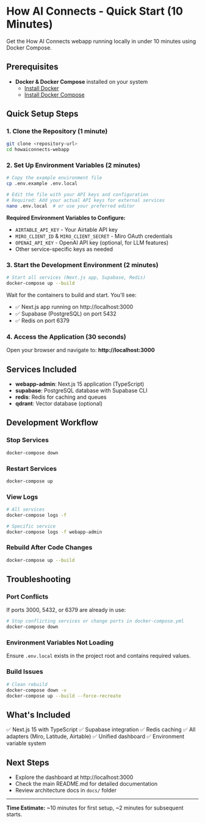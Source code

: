 # How AI Connects - Quick Start (10 Minutes)

Get the How AI Connects webapp running locally in under 10 minutes using Docker Compose.

## Prerequisites

- **Docker & Docker Compose** installed on your system
  - [Install Docker](https://docs.docker.com/get-docker/)
  - [Install Docker Compose](https://docs.docker.com/compose/install/)

## Quick Setup Steps

### 1. Clone the Repository (1 minute)
```bash
git clone <repository-url>
cd howaiconnects-webapp
```

### 2. Set Up Environment Variables (2 minutes)
```bash
# Copy the example environment file
cp .env.example .env.local

# Edit the file with your API keys and configuration
# Required: Add your actual API keys for external services
nano .env.local  # or use your preferred editor
```

**Required Environment Variables to Configure:**
- `AIRTABLE_API_KEY` - Your Airtable API key
- `MIRO_CLIENT_ID` & `MIRO_CLIENT_SECRET` - Miro OAuth credentials
- `OPENAI_API_KEY` - OpenAI API key (optional, for LLM features)
- Other service-specific keys as needed

### 3. Start the Development Environment (2 minutes)
```bash
# Start all services (Next.js app, Supabase, Redis)
docker-compose up --build
```

Wait for the containers to build and start. You'll see:
- ✅ Next.js app running on http://localhost:3000
- ✅ Supabase (PostgreSQL) on port 5432
- ✅ Redis on port 6379

### 4. Access the Application (30 seconds)
Open your browser and navigate to: **http://localhost:3000**

## Services Included

- **webapp-admin**: Next.js 15 application (TypeScript)
- **supabase**: PostgreSQL database with Supabase CLI
- **redis**: Redis for caching and queues
- **qdrant**: Vector database (optional)

## Development Workflow

### Stop Services
```bash
docker-compose down
```

### Restart Services
```bash
docker-compose up
```

### View Logs
```bash
# All services
docker-compose logs -f

# Specific service
docker-compose logs -f webapp-admin
```

### Rebuild After Code Changes
```bash
docker-compose up --build
```

## Troubleshooting

### Port Conflicts
If ports 3000, 5432, or 6379 are already in use:
```bash
# Stop conflicting services or change ports in docker-compose.yml
docker-compose down
```

### Environment Variables Not Loading
Ensure `.env.local` exists in the project root and contains required values.

### Build Issues
```bash
# Clean rebuild
docker-compose down -v
docker-compose up --build --force-recreate
```

## What's Included

✅ Next.js 15 with TypeScript
✅ Supabase integration
✅ Redis caching
✅ All adapters (Miro, Latitude, Airtable)
✅ Unified dashboard
✅ Environment variable system

## Next Steps

- Explore the dashboard at http://localhost:3000
- Check the main README.md for detailed documentation
- Review architecture docs in `docs/` folder

---

**Time Estimate:** ~10 minutes for first setup, ~2 minutes for subsequent starts.